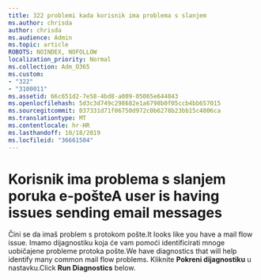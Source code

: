 ```yaml
---
title: 322 problemi kada korisnik ima problema s slanjem
ms.author: chrisda
author: chrisda
ms.audience: Admin
ms.topic: article
ROBOTS: NOINDEX, NOFOLLOW
localization_priority: Normal
ms.collection: Adm_O365
ms.custom:
- "322"
- "3100011"
ms.assetid: 66c651d2-7e58-4bd8-a009-05065e644043
ms.openlocfilehash: 5d3c3d749c298682e1a6798b0f05ccb4bb657015
ms.sourcegitcommit: 037331d71f06750d972c0b6278b23bb15c4806ca
ms.translationtype: MT
ms.contentlocale: hr-HR
ms.lasthandoff: 10/18/2019
ms.locfileid: "36661504"
---
```

# <a name="a-user-is-having-issues-sending-email-messages"></a><span data-ttu-id="fbc22-102">Korisnik ima problema s slanjem poruka e-pošte</span><span class="sxs-lookup"><span data-stu-id="fbc22-102">A user is having issues sending email messages</span></span>

<span data-ttu-id="fbc22-103">Čini se da imaš problem s protokom pošte.</span><span class="sxs-lookup"><span data-stu-id="fbc22-103">It looks like you have a mail flow issue.</span></span> <span data-ttu-id="fbc22-104">Imamo dijagnostiku koja će vam pomoći identificirati mnoge uobičajene probleme protoka pošte.</span><span class="sxs-lookup"><span data-stu-id="fbc22-104">We have diagnostics that will help identify many common mail flow problems.</span></span> <span data-ttu-id="fbc22-105">Kliknite **Pokreni dijagnostiku** u nastavku.</span><span class="sxs-lookup"><span data-stu-id="fbc22-105">Click **Run Diagnostics** below.</span></span>
